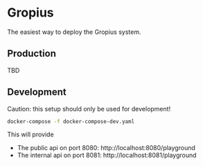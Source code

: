 # Gropius

The easiest way to deploy the Gropius system.

## Production

TBD

## Development

Caution: this setup should only be used for development!

```sh
docker-compose -f docker-compose-dev.yaml
```

This will provide
- The public api on port 8080: http://localhost:8080/playground
- The internal api on port 8081: http://localhost:8081/playground